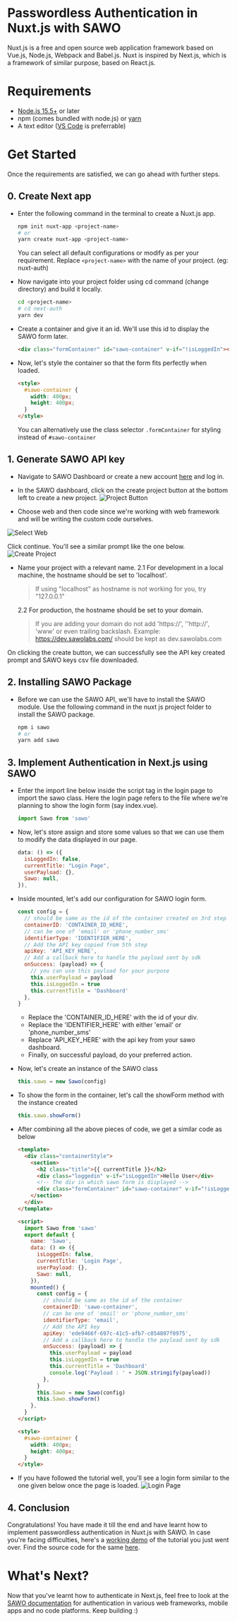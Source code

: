 # Passwordless Authentication in Nuxt.js with SAWO

Nuxt.js is a free and open source web application framework based on Vue.js, Node.js, Webpack and Babel.js. Nuxt is inspired by Next.js, which is a framework of similar purpose, based on React.js.

# Requirements

- [Node.js 15.5+](https://nodejs.org/en/) or later
- npm (comes bundled with node.js) or [yarn](https://yarnpkg.com/getting-started/install)
- A text editor ([VS Code](https://code.visualstudio.com/) is preferrable)

# Get Started

Once the requirements are satisfied, we can go ahead with further steps.

## 0. Create Next app

- Enter the following command in the terminal to create a Nuxt.js app.

  ```sh
  npm init nuxt-app <project-name>
  # or
  yarn create nuxt-app <project-name>
  ```

  You can select all default configurations or modify as per your requirement. Replace `<project-name>` with the name of your project. (eg: nuxt-auth)

- Now navigate into your project folder using cd command (change directory) and build it locally.

  ```sh
  cd <project-name>
  # cd next-auth
  yarn dev
  ```

- Create a container and give it an id. We'll use this id to display the SAWO form later.

  ```html
  <div class="formContainer" id="sawo-container" v-if="!isLoggedIn"></div>
  ```

- Now, let's style the container so that the form fits perfectly when loaded.
  ```html
  <style>
    #sawo-container {
      width: 400px;
      height: 400px;
    }
  </style>
  ```
  You can alternatively use the class selector `.formContainer` for styling instead of `#sawo-container`

## 1. Generate SAWO API key

- Navigate to SAWO Dashboard or create a new account [here](https://dev.sawolabs.com/) and log in.

- In the SAWO dashboard, click on the create project button at the bottom left to create a new project.
  ![Project Button](img/create-button.png)

- Choose web and then code since we're working with web framework and will be writing the custom code ourselves.

![Select Web](img/select-web.png)

Click continue. You'll see a similar prompt like the one below.
![Create Project](img/create-project.png)

- Name your project with a relevant name.
  2.1 For development in a local machine, the hostname should be set to 'localhost'.

  > If using "localhost" as hostname is not working for you, try "127.0.0.1"

  2.2 For production, the hostname should be set to your domain.

  > If you are adding your domain do not add 'https://', ''http://', 'www' or even trailing backslash. Example: https://dev.sawolabs.com/ should be kept as dev.sawolabs.com

On clicking the create button, we can successfully see the API key created prompt and SAWO keys csv file downloaded.

## 2. Installing SAWO Package

- Before we can use the SAWO API, we'll have to install the SAWO module. Use the following command in the nuxt js project folder to install the SAWO package.

  ```sh
  npm i sawo
  # or
  yarn add sawo
  ```

## 3. Implement Authentication in Next.js using SAWO

- Enter the import line below inside the script tag in the login page to import the sawo class. Here the login page refers to the file where we're planning to show the login form (say index.vue).

  ```js
  import Sawo from 'sawo'
  ```

- Now, let's store assign and store some values so that we can use them to modify the data displayed in our page.
  ```js
  data: () => ({
    isLoggedIn: false,
    currentTitle: "Login Page",
    userPayload: {},
    Sawo: null,
  }),
  ```
- Inside mounted, let's add our configuration for SAWO login form.

  ```js
  const config = {
    // should be same as the id of the container created on 3rd step
    containerID: 'CONTAINER_ID_HERE',
    // can be one of 'email' or 'phone_number_sms'
    identifierType: 'IDENTIFIER_HERE',
    // Add the API key copied from 5th step
    apiKey: 'API_KEY_HERE',
    // Add a callback here to handle the payload sent by sdk
    onSuccess: (payload) => {
      // you can use this payload for your purpose
      this.userPayload = payload
      this.isLoggedIn = true
      this.currentTitle = 'Dashboard'
    },
  }
  ```

  - Replace the 'CONTAINER_ID_HERE' with the id of your div.
  - Replace the 'IDENTIFIER_HERE' with either 'email' or 'phone_number_sms'
  - Replace 'API_KEY_HERE' with the api key from your sawo dashboard.
  - Finally, on successful payload, do your preferred action.

- Now, let's create an instance of the SAWO class

  ```js
  this.sawo = new Sawo(config)
  ```

- To show the form in the container, let's call the showForm method with the instance created

  ```js
  this.sawo.showForm()
  ```

- After combining all the above pieces of code, we get a similar code as below

  ```html
  <template>
    <div class="containerStyle">
      <section>
        <h2 class="title">{{ currentTitle }}</h2>
        <div class="loggedin" v-if="isLoggedIn">Hello User</div>
        <!-- The div in which sawo form is displayed -->
        <div class="formContainer" id="sawo-container" v-if="!isLoggedIn"></div>
      </section>
    </div>
  </template>
  ```

  ```html
  <script>
    import Sawo from 'sawo'
    export default {
      name: 'Sawo',
      data: () => ({
        isLoggedIn: false,
        currentTitle: 'Login Page',
        userPayload: {},
        Sawo: null,
      }),
      mounted() {
        const config = {
          // should be same as the id of the container
          containerID: 'sawo-container',
          // can be one of 'email' or 'phone_number_sms'
          identifierType: 'email',
          // Add the API key
          apiKey: 'ede9466f-697c-41c5-afb7-c054807f0975',
          // Add a callback here to handle the payload sent by sdk
          onSuccess: (payload) => {
            this.userPayload = payload
            this.isLoggedIn = true
            this.currentTitle = 'Dashboard'
            console.log('Payload : ' + JSON.stringify(payload))
          },
        }
        this.Sawo = new Sawo(config)
        this.Sawo.showForm()
      },
    }
  </script>
  ```

  ```html
  <style>
    #sawo-container {
      width: 400px;
      height: 400px;
    }
  </style>
  ```

- If you have followed the tutorial well, you'll see a login form similar to the one given below once the page is loaded.
  ![Login Page](img/login-page.png)

## 4. Conclusion

Congratulations! You have made it till the end and have learnt how to implement passwordless authentication in Nuxt.js with SAWO. In case you're facing difficulties, here's a [working demo](https://youtu.be/U4Dl-3yH_ME) of the tutorial you just went over. Find the source code for the same [here](https://github.com/irsayvid/sawo-mini/tree/main/nuxt-auth).

# What's Next?

Now that you've learnt how to authenticate in Next.js, feel free to look at the [SAWO documentation](https://docs.sawolabs.com/sawo/) for authentication in various web frameworks, mobile apps and no code platforms. Keep building :)
